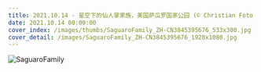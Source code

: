 ```yaml
---
title: 2021.10.14 - 星空下的仙人掌家族，美国萨瓜罗国家公园 (© Christian Foto Az/Shutterstock)
date: 2021.10.14 00:00:00
cover_index: /images/thumbs/SaguaroFamily_ZH-CN3845395676_533x300.jpg
cover_detail: /images/SaguaroFamily_ZH-CN3845395676_1920x1080.jpg
---
```


![SaguaroFamily](/images/SaguaroFamily_ZH-CN3845395676_1920x1080.jpg)

